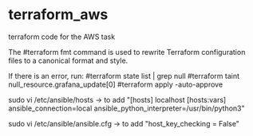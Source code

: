 # terraform_aws
terraform code for the AWS task



The #terraform fmt command is used to rewrite Terraform configuration files to a canonical format and style. 

If there is an error, run:
#terraform state list | grep null
#terraform taint null_resource.grafana_update[0]
#terraform apply -auto-approve


sudo vi /etc/ansible/hosts -> to add 
"[hosts]
localhost
[hosts:vars]
ansible_connection=local
ansible_python_interpreter=/usr/bin/python3"


sudo vi /etc/ansible/ansible.cfg -> to add "host_key_checking = False"
